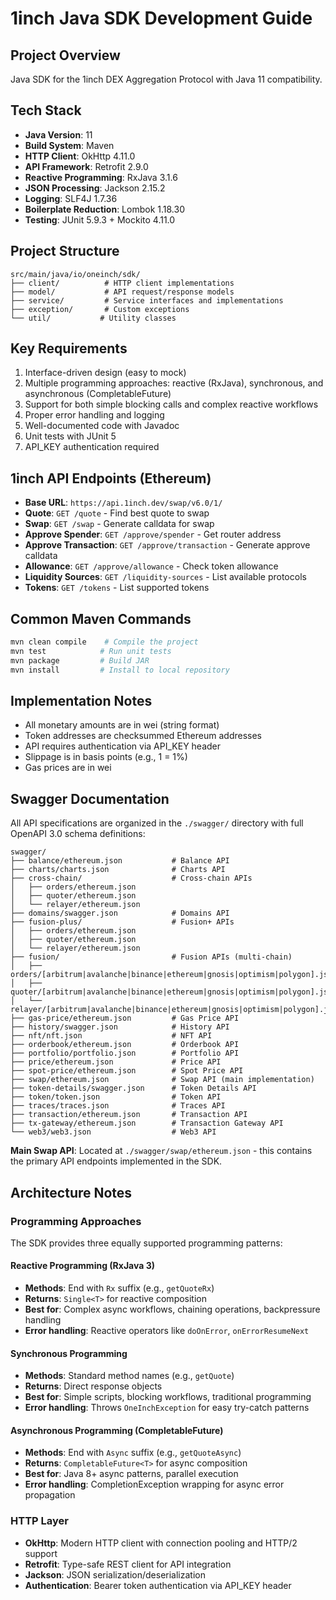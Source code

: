 # 1inch Java SDK Development Guide

## Project Overview
Java SDK for the 1inch DEX Aggregation Protocol with Java 11 compatibility.

## Tech Stack
- **Java Version**: 11
- **Build System**: Maven
- **HTTP Client**: OkHttp 4.11.0
- **API Framework**: Retrofit 2.9.0
- **Reactive Programming**: RxJava 3.1.6
- **JSON Processing**: Jackson 2.15.2
- **Logging**: SLF4J 1.7.36
- **Boilerplate Reduction**: Lombok 1.18.30
- **Testing**: JUnit 5.9.3 + Mockito 4.11.0

## Project Structure
```
src/main/java/io/oneinch/sdk/
├── client/          # HTTP client implementations
├── model/           # API request/response models
├── service/         # Service interfaces and implementations
├── exception/       # Custom exceptions
└── util/           # Utility classes
```

## Key Requirements
1. Interface-driven design (easy to mock)
2. Multiple programming approaches: reactive (RxJava), synchronous, and asynchronous (CompletableFuture)
3. Support for both simple blocking calls and complex reactive workflows
4. Proper error handling and logging
5. Well-documented code with Javadoc
6. Unit tests with JUnit 5
7. API_KEY authentication required

## 1inch API Endpoints (Ethereum)
- **Base URL**: `https://api.1inch.dev/swap/v6.0/1/`
- **Quote**: `GET /quote` - Find best quote to swap
- **Swap**: `GET /swap` - Generate calldata for swap
- **Approve Spender**: `GET /approve/spender` - Get router address
- **Approve Transaction**: `GET /approve/transaction` - Generate approve calldata
- **Allowance**: `GET /approve/allowance` - Check token allowance
- **Liquidity Sources**: `GET /liquidity-sources` - List available protocols
- **Tokens**: `GET /tokens` - List supported tokens

## Common Maven Commands
```bash
mvn clean compile    # Compile the project
mvn test            # Run unit tests
mvn package         # Build JAR
mvn install         # Install to local repository
```

## Implementation Notes
- All monetary amounts are in wei (string format)
- Token addresses are checksummed Ethereum addresses
- API requires authentication via API_KEY header
- Slippage is in basis points (e.g., 1 = 1%)
- Gas prices are in wei

## Swagger Documentation
All API specifications are organized in the `./swagger/` directory with full OpenAPI 3.0 schema definitions:

```
swagger/
├── balance/ethereum.json           # Balance API
├── charts/charts.json              # Charts API  
├── cross-chain/                    # Cross-chain APIs
│   ├── orders/ethereum.json
│   ├── quoter/ethereum.json
│   └── relayer/ethereum.json
├── domains/swagger.json            # Domains API
├── fusion-plus/                    # Fusion+ APIs
│   ├── orders/ethereum.json
│   ├── quoter/ethereum.json
│   └── relayer/ethereum.json
├── fusion/                         # Fusion APIs (multi-chain)
│   ├── orders/[arbitrum|avalanche|binance|ethereum|gnosis|optimism|polygon].json
│   ├── quoter/[arbitrum|avalanche|binance|ethereum|gnosis|optimism|polygon].json
│   └── relayer/[arbitrum|avalanche|binance|ethereum|gnosis|optimism|polygon].json
├── gas-price/ethereum.json         # Gas Price API
├── history/swagger.json            # History API
├── nft/nft.json                    # NFT API
├── orderbook/ethereum.json         # Orderbook API
├── portfolio/portfolio.json        # Portfolio API
├── price/ethereum.json             # Price API
├── spot-price/ethereum.json        # Spot Price API
├── swap/ethereum.json              # Swap API (main implementation)
├── token-details/swagger.json      # Token Details API
├── token/token.json                # Token API
├── traces/traces.json              # Traces API
├── transaction/ethereum.json       # Transaction API
├── tx-gateway/ethereum.json        # Transaction Gateway API
└── web3/web3.json                  # Web3 API
```

**Main Swap API**: Located at `./swagger/swap/ethereum.json` - this contains the primary API endpoints implemented in the SDK.

## Architecture Notes

### Programming Approaches
The SDK provides three equally supported programming patterns:

#### Reactive Programming (RxJava 3)
- **Methods**: End with `Rx` suffix (e.g., `getQuoteRx`)
- **Returns**: `Single<T>` for reactive composition
- **Best for**: Complex async workflows, chaining operations, backpressure handling
- **Error handling**: Reactive operators like `doOnError`, `onErrorResumeNext`

#### Synchronous Programming
- **Methods**: Standard method names (e.g., `getQuote`)
- **Returns**: Direct response objects
- **Best for**: Simple scripts, blocking workflows, traditional programming
- **Error handling**: Throws `OneInchException` for easy try-catch patterns

#### Asynchronous Programming (CompletableFuture)
- **Methods**: End with `Async` suffix (e.g., `getQuoteAsync`)
- **Returns**: `CompletableFuture<T>` for async composition
- **Best for**: Java 8+ async patterns, parallel execution
- **Error handling**: CompletionException wrapping for async error propagation

### HTTP Layer
- **OkHttp**: Modern HTTP client with connection pooling and HTTP/2 support
- **Retrofit**: Type-safe REST client for API integration
- **Jackson**: JSON serialization/deserialization
- **Authentication**: Bearer token authentication via API_KEY header